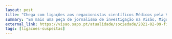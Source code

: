 ```yaml
---
layout: post
title: "Chega com ligações aos negacionistas científicos Médicos pela Verdade"
summary: "Em mais uma peça de jornalismo de investigação na Visão, Miguel Carvalho descobre elos de ligação entre o Chega e o grupo Médicos pela Verdade, conhecidos por fingirem que a pandemia covid-19 não existe"
external_link: https://visao.sapo.pt/atualidade/sociedade/2021-02-09-fim-dos-medicos-pela-verdade-o-chega-e-as-afinidades-que-a-visao-destapou/
tags: [ligacoes-suspeitas]
---
```

